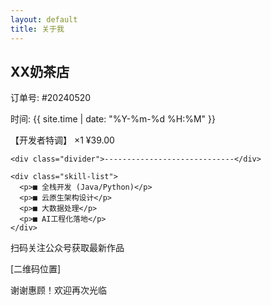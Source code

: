 ```yaml
---
layout: default
title: 关于我
---
```

<div class="receipt-container">
  <div class="receipt-header">
    <h2>XX奶茶店</h2>
    <p>订单号: #20240520</p>
    <p>时间: {{ site.time | date: "%Y-%m-%d %H:%M" }}</p>
  </div>
  
  <div class="receipt-body">
    <div class="menu-item">
      <span>【开发者特调】</span>
      <span>×1</span>
      <span>¥39.00</span>
    </div>
    
    <div class="divider">-----------------------------</div>
    
    <div class="skill-list">
      <p>■ 全栈开发 (Java/Python)</p>
      <p>■ 云原生架构设计</p>
      <p>■ 大数据处理</p>
      <p>■ AI工程化落地</p>
    </div>
  </div>
  
  <div class="receipt-footer">
    <p>扫码关注公众号获取最新作品</p>
    <div class="qrcode">[二维码位置]</div>
    <p>谢谢惠顾！欢迎再次光临</p>
  </div>
</div>